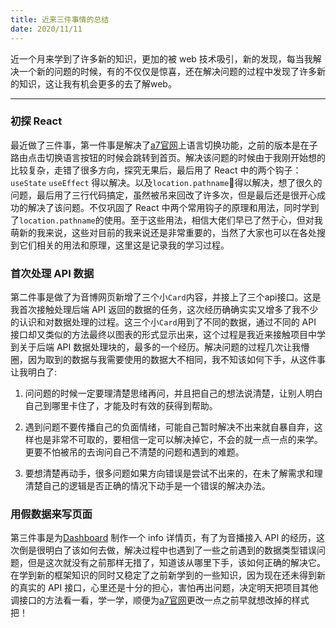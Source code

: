 ```yaml
---
title: 近来三件事情的总结
date: 2020/11/11
---
```


近一个月来学到了许多新的知识，更加的被 web 技术吸引，新的发现，每当我解决一个新的问题的时候，有的不仅仅是惊喜，还在解决问题的过程中发现了许多新的知识，这让我有机会更多的去了解web。

--------

### 初探 React

最近做了三件事，第一件事是解决了[a7官网](https://www.apiseven.com/zh)上语言切换功能，之前的版本是在子路由点击切换语言按钮的时候会跳转到首页。解决该问题的时候由于我刚开始想的比较复杂，走错了很多方向，探究无果后，最后用了 React 中的两个钩子：`useState` `useEffect` 得以解决。以及`location.pathname`得以解决，想了很久的问题，最后用了三行代码搞定，虽然被吊来回改了许多次，但是最后还是很开心成功的解决了该问题。不仅巩固了 React 中两个常用钩子的原理和用法，同时学到了`location.pathname`的使用。至于这些用法，相信大佬们早已了然于心，但对我萌新的我来说，这些对目前的我来说还是非常重要的，当然了大家也可以在各处搜到它们相关的用法和原理，这里这是记录我的学习过程。

### 首次处理 API 数据

第二件事是做了为音博网页新增了三个小`Card`内容，并接上了三个api接口。这是我首次接触处理后端 API 返回的数据的任务，这次经历确确实实又增多了我不少的认识和对数据处理的过程。这三个小`Card`用到了不同的数据，通过不同的 API 接口却又类似的方法最终以图表的形式显示出来，这个过程是我近来接触项目中学到关于后端 API 数据处理块的，最多的一个经历。解决问题的过程几次让我懵圈，因为取到的数据与我需要使用的数据大不相同，我不知该如何下手，从这件事让我明白了:

1. 问问题的时候一定要理清楚思绪再问，并且把自己的想法说清楚，让别人明白自己到哪里卡住了，才能及时有效的获得到帮助。

2. 遇到问题不要传播自己的负面情绪，可能自己暂时解决不出来就自暴自弃，这样也是非常不可取的，要相信一定可以解决掉它，不会的就一点一点的来学。更要不怕被吊的去询问自己不清楚的问题和遇到的难题。

3. 要想清楚再动手，很多问题如果方向错误是尝试不出来的，在未了解需求和理清楚自己的逻辑是否正确的情况下动手是一个错误的解决办法。

### 用假数据来写页面

第三件事是为[Dashboard](https://github.com/apache/apisix-dashboard) 制作一个 info 详情页，有了为音播接入 API 的经历，这次倒是很明白了该如何去做，解决过程中也遇到了一些之前遇到的数据类型错误问题，但是这次就没有之前那样无措了，知道该从哪里下手，该如何正确的解决它。在学到新的框架知识的同时又稳定了之前新学到的一些知识，因为现在还未得到新的真实的 API 接口，心里还是十分的担心，害怕再出问题，决定明天把项目其他调接口的方法看一看，学一学，顺便为[a7官网](https://www.apiseven.com/zh)更改一点之前早就想改掉的样式把！
